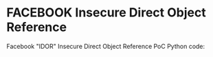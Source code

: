 # FACEBOOK Insecure Direct Object Reference
Facebook "IDOR" Insecure Direct Object Reference PoC Python code:
